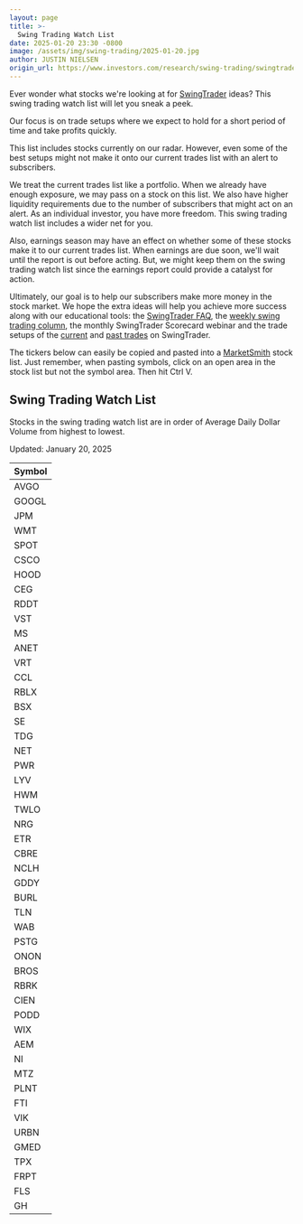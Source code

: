 ```yaml
---
layout: page
title: >-
  Swing Trading Watch List
date: 2025-01-20 23:30 -0800
image: /assets/img/swing-trading/2025-01-20.jpg
author: JUSTIN NIELSEN
origin_url: https://www.investors.com/research/swing-trading/swingtrader-watch-list/
---
```






Ever wonder what stocks we're looking at for [SwingTrader](https://get.investors.com/swingtrader/?intcode=start%7Cstart%7Cprdmcst%7C2021%7Cna%7Cst%7Cna%7C%7C397709&src=A011LPH) ideas? This swing trading watch list will let you sneak a peek.


Our focus is on trade setups where we expect to hold for a short period of time and take profits quickly.


This list includes stocks currently on our radar. However, even some of the best setups might not make it onto our current trades list with an alert to subscribers.


We treat the current trades list like a portfolio. When we already have enough exposure, we may pass on a stock on this list. We also have higher liquidity requirements due to the number of subscribers that might act on an alert. As an individual investor, you have more freedom. This swing trading watch list includes a wider net for you.


Also, earnings season may have an effect on whether some of these stocks make it to our current trades list. When earnings are due soon, we'll wait until the report is out before acting. But, we might keep them on the swing trading watch list since the earnings report could provide a catalyst for action.


Ultimately, our goal is to help our subscribers make more money in the stock market. We hope the extra ideas will help you achieve more success along with our educational tools: the [SwingTrader FAQ](https://www.investors.com/research/swing-trading/swing-trading-strategy-position-sizing-tips-ibd-swingtrader-platform/), the [weekly swing trading column](https://www.investors.com/category/research/swing-trading/), the monthly SwingTrader Scorecard webinar and the trade setups of the [current](https://swingtrader.investors.com/#/) and [past trades](https://swingtrader.investors.com/#/past) on SwingTrader.


The tickers below can easily be copied and pasted into a [MarketSmith](https://marketsmith.investors.com/?src=A012BF) stock list. Just remember, when pasting symbols, click on an open area in the stock list but not the symbol area. Then hit Ctrl V.


Swing Trading Watch List
------------------------


Stocks in the swing trading watch list are in order of Average Daily Dollar Volume from highest to lowest.


Updated: January 20, 2025




| Symbol |
| --- |
| AVGO |
| GOOGL |
| JPM |
| WMT |
| SPOT |
| CSCO |
| HOOD |
| CEG |
| RDDT |
| VST |
| MS |
| ANET |
| VRT |
| CCL |
| RBLX |
| BSX |
| SE |
| TDG |
| NET |
| PWR |
| LYV |
| HWM |
| TWLO |
| NRG |
| ETR |
| CBRE |
| NCLH |
| GDDY |
| BURL |
| TLN |
| WAB |
| PSTG |
| ONON |
| BROS |
| RBRK |
| CIEN |
| PODD |
| WIX |
| AEM |
| NI |
| MTZ |
| PLNT |
| FTI |
| VIK |
| URBN |
| GMED |
| TPX |
| FRPT |
| FLS |
| GH |





